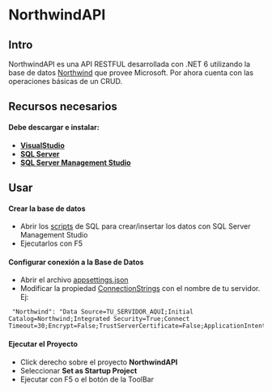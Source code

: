 # NorthwindAPI

## Intro
NorthwindAPI es una API RESTFUL desarrollada con .NET 6 utilizando la base de datos [Northwind](https://github.com/Marcelo1197/northwind-api/tree/main/sql-scripts) que provee Microsoft.
Por ahora cuenta con las operaciones básicas de un CRUD. 

## Recursos necesarios
#### Debe descargar e instalar:
* **[VisualStudio](https://visualstudio.microsoft.com/es/)**
* **[SQL Server](https://www.microsoft.com/es-es/sql-server/sql-server-downloads)**
* **[SQL Server Management Studio](https://learn.microsoft.com/en-us/sql/ssms/download-sql-server-management-studio-ssms?view=sql-server-ver16)**

## Usar

#### Crear la base de datos

* Abrir los [scripts](https://github.com/Marcelo1197/northwind-api/tree/main/sql-scripts) de SQL para crear/insertar los datos con SQL Server Management Studio
* Ejecutarlos con F5

#### Configurar conexión a la Base de Datos

* Abrir el archivo [appsettings.json](https://github.com/Marcelo1197/northwind-api/blob/main/NorthwindAPI/NorthwindAPI/appsettings.json)
* Modificar la propiedad [ConnectionStrings](https://github.com/Marcelo1197/northwind-api/blob/7308050eb68ea1013a6b1970755d4e7d9f1b78c0/NorthwindAPI/NorthwindAPI/appsettings.json#L10) con el nombre de tu servidor. Ej:
```
 "Northwind": "Data Source=TU_SERVIDOR_AQUÍ;Initial Catalog=Northwind;Integrated Security=True;Connect Timeout=30;Encrypt=False;TrustServerCertificate=False;ApplicationIntent=ReadWrite;MultiSubnetFailover=False"

```

#### Ejecutar el Proyecto
* Click derecho sobre el proyecto **NorthwindAPI**
* Seleccionar **Set as Startup Project**
* Ejecutar con F5 o el botón de la ToolBar
